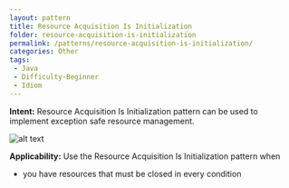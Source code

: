 ```yaml
---
layout: pattern
title: Resource Acquisition Is Initialization
folder: resource-acquisition-is-initialization
permalink: /patterns/resource-acquisition-is-initialization/
categories: Other
tags:
 - Java
 - Difficulty-Beginner
 - Idiom
---
```


**Intent:** Resource Acquisition Is Initialization pattern can be used to implement exception safe resource management.

![alt text](./etc/resource-acquisition-is-initialization.png "Resource Acquisition Is Initialization")

**Applicability:** Use the Resource Acquisition Is Initialization pattern when

* you have resources that must be closed in every condition

